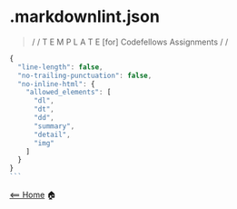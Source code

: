 # **.markdownlint.json**

> / /  T E M P L A T E   [for]  Codefellows Assignments / /

````javascript
{
  "line-length": false,
  "no-trailing-punctuation": false,
  "no-inline-html": {
    "allowed_elements": [
      "dl",
      "dt",
      "dd",
      "summary",
      "detail",
      "img"
    ]
  }
}
```
````

[<== Home](README.md) 🏠
